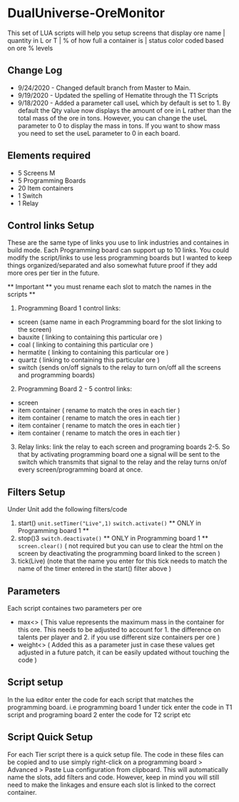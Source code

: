 # DualUniverse-OreMonitor
This set of LUA scripts will help you setup screens that display ore name | quantity in L or T | % of how full a container is | status color coded based on ore % levels

## Change Log
- 9/24/2020 - Changed default branch from Master to Main. 
- 9/19/2020 - Updated the spelling of Hematite through the T1 Scripts
- 9/18/2020 - Added a parameter call useL which by default is set to 1. By default the Qty value now displays the amount of ore in L rather than the total mass of the ore in tons. However, you can change the useL parameter to 0 to display the mass in tons. If you want to show mass you need to set the useL parameter to 0 in each board.

## Elements required

- 5 Screens M
- 5 Programming Boards
- 20 Item containers
- 1 Switch
- 1 Relay

## Control links Setup
These are the same type of links you use to link industries and containes in build mode. Each Programming board can support up to 10 links. You could modify the script/links to use less programming boards but I wanted to keep things organized/separated and also somewhat future proof if they add more ores per tier in the future.

** Important ** you must rename each slot to match the names in the scripts **

1. Programming Board 1 control links:
  - screen (same name in each Programming board for the slot linking to the screen)
  - bauxite ( linking to containing this particular ore )
  - coal ( linking to containing this particular ore )
  - hermatite ( linking to containing this particular ore )
  - quartz ( linking to containing this particular ore )
  - switch (sends on/off signals to the relay to turn on/off all the screens and programming boards)
  
2. Programming Board 2 - 5 control links:
- screen
- item container  ( rename to match the ores in each tier )
- item container  ( rename to match the ores in each tier )
- item container  ( rename to match the ores in each tier )
- item container  ( rename to match the ores in each tier )

3. Relay links:
link the relay to each screen and programing boards 2-5. So that by activating programming board one a signal will be sent to the switch which transmits that signal to the relay and the relay turns on/of every screen/programming board at once.

## Filters Setup
Under Unit add the following filters/code

1. start()
  `unit.setTimer("Live",1)`
  `switch.activate()` ** ONLY in Programming board 1 **
2. stop()3
  `switch.deactivate()` ** ONLY in Programming board 1 **
  `screen.clear()` ( not required but you can use to clear the html on the screen by deactivating the programming board linked to the screen )
3. tick(Live) (note that the name you enter for this tick needs to match the name of the timer entered in the start() filter above )

## Parameters
Each script containes two parameters per ore
- max<<orename>> ( This value represents the maximum mass in the container for this ore. This needs to be adjusted to account for 1. the difference on talents per player and 2. if you use different size containers per ore )
- weight<<orename>> ( Added this as a parameter just in case these values get adjusted in a future patch, it can be easily updated without touching the code )

## Script setup
In the lua editor enter the code for each script that matches the programming board. i.e programming board 1 under tick enter the code in T1 script and programing board 2 enter the code for T2 script etc
  
## Script Quick Setup
For each Tier script there is a quick setup file. The code in these files can be copied and to use simply right-click on a programming board > Advanced > Paste Lua configuration from clipboard. This will automatically name the slots, add filters and code. However, keep in mind you will still need to make the linkages and ensure each slot is linked to the correct container.
